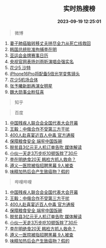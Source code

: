 <div align="center"><h2>实时热搜榜</h2><h4>2023-09-19 12:25:01</h4></div>

> 微博  

1. [妻子肺癌脑转移丈夫拼尽全力从死亡线救回](https://s.weibo.com/weibo?q=%23%E5%A6%BB%E5%AD%90%E8%82%BA%E7%99%8C%E8%84%91%E8%BD%AC%E7%A7%BB%E4%B8%88%E5%A4%AB%E6%8B%BC%E5%B0%BD%E5%85%A8%E5%8A%9B%E4%BB%8E%E6%AD%BB%E4%BA%A1%E7%BA%BF%E6%95%91%E5%9B%9E%23&t=31&band_rank=1&Refer=top)<br />
2. [韩国总统批准拘捕李在明](https://s.weibo.com/weibo?q=%23%E9%9F%A9%E5%9B%BD%E6%80%BB%E7%BB%9F%E6%89%B9%E5%87%86%E6%8B%98%E6%8D%95%E6%9D%8E%E5%9C%A8%E6%98%8E%23&t=31&band_rank=2&Refer=top)<br />
3. [亚运会金牌赛事日历](https://s.weibo.com/weibo?q=%23%E4%BA%9A%E8%BF%90%E4%BC%9A%E9%87%91%E7%89%8C%E8%B5%9B%E4%BA%8B%E6%97%A5%E5%8E%86%23&t=31&band_rank=3&Refer=top)<br />
4. [央视官网表扬刘雨昕演唱会强实名](https://s.weibo.com/weibo?q=%23%E5%A4%AE%E8%A7%86%E5%AE%98%E7%BD%91%E8%A1%A8%E6%89%AC%E5%88%98%E9%9B%A8%E6%98%95%E6%BC%94%E5%94%B1%E4%BC%9A%E5%BC%BA%E5%AE%9E%E5%90%8D%23&t=31&band_rank=4&Refer=top)<br />
5. [花少5 沙特](https://s.weibo.com/weibo?q=%E8%8A%B1%E5%B0%915%20%E6%B2%99%E7%89%B9&t=31&band_rank=5&Refer=top)<br />
6. [iPhone16Pro将配备5倍光学变焦镜头](https://s.weibo.com/weibo?q=%23iPhone16Pro%E5%B0%86%E9%85%8D%E5%A4%875%E5%80%8D%E5%85%89%E5%AD%A6%E5%8F%98%E7%84%A6%E9%95%9C%E5%A4%B4%23&t=31&band_rank=6&Refer=top)<br />
7. [花少5机场合体](https://s.weibo.com/weibo?q=%23%E8%8A%B1%E5%B0%915%E6%9C%BA%E5%9C%BA%E5%90%88%E4%BD%93%23&t=31&band_rank=7&Refer=top)<br />
8. [张予曦新剧再演女明星](https://s.weibo.com/weibo?q=%23%E5%BC%A0%E4%BA%88%E6%9B%A6%E6%96%B0%E5%89%A7%E5%86%8D%E6%BC%94%E5%A5%B3%E6%98%8E%E6%98%9F%23&t=31&band_rank=8&Refer=top)<br />
9. [魏大勋事业粉狂喜](https://s.weibo.com/weibo?q=%23%E9%AD%8F%E5%A4%A7%E5%8B%8B%E4%BA%8B%E4%B8%9A%E7%B2%89%E7%8B%82%E5%96%9C%23&t=31&band_rank=9&Refer=top)<br />

> 知乎  


> 百度  

1. [中国残疾人联合会全国代表大会开幕](https://www.baidu.com/s?wd=%E4%B8%AD%E5%9B%BD%E6%AE%8B%E7%96%BE%E4%BA%BA%E8%81%94%E5%90%88%E4%BC%9A%E5%85%A8%E5%9B%BD%E4%BB%A3%E8%A1%A8%E5%A4%A7%E4%BC%9A%E5%BC%80%E5%B9%95&sa=fyb_news&rsv_dl=fyb_news)<br />
2. [王毅：中俄合作不受第三方干扰](https://www.baidu.com/s?wd=%E7%8E%8B%E6%AF%85%EF%BC%9A%E4%B8%AD%E4%BF%84%E5%90%88%E4%BD%9C%E4%B8%8D%E5%8F%97%E7%AC%AC%E4%B8%89%E6%96%B9%E5%B9%B2%E6%89%B0&sa=fyb_news&rsv_dl=fyb_news)<br />
3. [400人赴喜宴近百人中毒 官方通报](https://www.baidu.com/s?wd=400%E4%BA%BA%E8%B5%B4%E5%96%9C%E5%AE%B4%E8%BF%91%E7%99%BE%E4%BA%BA%E4%B8%AD%E6%AF%92+%E5%AE%98%E6%96%B9%E9%80%9A%E6%8A%A5&sa=fyb_news&rsv_dl=fyb_news)<br />
4. [保障粮食安全 端牢中国饭碗](https://www.baidu.com/s?wd=%E4%BF%9D%E9%9A%9C%E7%B2%AE%E9%A3%9F%E5%AE%89%E5%85%A8+%E7%AB%AF%E7%89%A2%E4%B8%AD%E5%9B%BD%E9%A5%AD%E7%A2%97&sa=fyb_news&rsv_dl=fyb_news)<br />
5. [脱贫县3亿元无人机订单告吹 媒体解读](https://www.baidu.com/s?wd=%E8%84%B1%E8%B4%AB%E5%8E%BF3%E4%BA%BF%E5%85%83%E6%97%A0%E4%BA%BA%E6%9C%BA%E8%AE%A2%E5%8D%95%E5%91%8A%E5%90%B9+%E5%AA%92%E4%BD%93%E8%A7%A3%E8%AF%BB&sa=fyb_news&rsv_dl=fyb_news)<br />
6. [小伙一天走3万步吃10顿饭胖了30斤](https://www.baidu.com/s?wd=%E5%B0%8F%E4%BC%99%E4%B8%80%E5%A4%A9%E8%B5%B03%E4%B8%87%E6%AD%A5%E5%90%8310%E9%A1%BF%E9%A5%AD%E8%83%96%E4%BA%8630%E6%96%A4&sa=fyb_news&rsv_dl=fyb_news)<br />
7. [李在明绝食20天 韩检方抓人救命？](https://www.baidu.com/s?wd=%E6%9D%8E%E5%9C%A8%E6%98%8E%E7%BB%9D%E9%A3%9F20%E5%A4%A9+%E9%9F%A9%E6%A3%80%E6%96%B9%E6%8A%93%E4%BA%BA%E6%95%91%E5%91%BD%EF%BC%9F&sa=fyb_news&rsv_dl=fyb_news)<br />
8. [遵义一医院被指招聘黑幕 9人被查](https://www.baidu.com/s?wd=%E9%81%B5%E4%B9%89%E4%B8%80%E5%8C%BB%E9%99%A2%E8%A2%AB%E6%8C%87%E6%8B%9B%E8%81%98%E9%BB%91%E5%B9%95+9%E4%BA%BA%E8%A2%AB%E6%9F%A5&sa=fyb_news&rsv_dl=fyb_news)<br />
9. [味精加热后会产生致癌物？假的](https://www.baidu.com/s?wd=%E5%91%B3%E7%B2%BE%E5%8A%A0%E7%83%AD%E5%90%8E%E4%BC%9A%E4%BA%A7%E7%94%9F%E8%87%B4%E7%99%8C%E7%89%A9%EF%BC%9F%E5%81%87%E7%9A%84&sa=fyb_news&rsv_dl=fyb_news)<br />

> 哔哩哔哩  

1. [中国残疾人联合会全国代表大会开幕](https://www.baidu.com/s?wd=%E4%B8%AD%E5%9B%BD%E6%AE%8B%E7%96%BE%E4%BA%BA%E8%81%94%E5%90%88%E4%BC%9A%E5%85%A8%E5%9B%BD%E4%BB%A3%E8%A1%A8%E5%A4%A7%E4%BC%9A%E5%BC%80%E5%B9%95&sa=fyb_news&rsv_dl=fyb_news)<br />
2. [王毅：中俄合作不受第三方干扰](https://www.baidu.com/s?wd=%E7%8E%8B%E6%AF%85%EF%BC%9A%E4%B8%AD%E4%BF%84%E5%90%88%E4%BD%9C%E4%B8%8D%E5%8F%97%E7%AC%AC%E4%B8%89%E6%96%B9%E5%B9%B2%E6%89%B0&sa=fyb_news&rsv_dl=fyb_news)<br />
3. [400人赴喜宴近百人中毒 官方通报](https://www.baidu.com/s?wd=400%E4%BA%BA%E8%B5%B4%E5%96%9C%E5%AE%B4%E8%BF%91%E7%99%BE%E4%BA%BA%E4%B8%AD%E6%AF%92+%E5%AE%98%E6%96%B9%E9%80%9A%E6%8A%A5&sa=fyb_news&rsv_dl=fyb_news)<br />
4. [保障粮食安全 端牢中国饭碗](https://www.baidu.com/s?wd=%E4%BF%9D%E9%9A%9C%E7%B2%AE%E9%A3%9F%E5%AE%89%E5%85%A8+%E7%AB%AF%E7%89%A2%E4%B8%AD%E5%9B%BD%E9%A5%AD%E7%A2%97&sa=fyb_news&rsv_dl=fyb_news)<br />
5. [脱贫县3亿元无人机订单告吹 媒体解读](https://www.baidu.com/s?wd=%E8%84%B1%E8%B4%AB%E5%8E%BF3%E4%BA%BF%E5%85%83%E6%97%A0%E4%BA%BA%E6%9C%BA%E8%AE%A2%E5%8D%95%E5%91%8A%E5%90%B9+%E5%AA%92%E4%BD%93%E8%A7%A3%E8%AF%BB&sa=fyb_news&rsv_dl=fyb_news)<br />
6. [小伙一天走3万步吃10顿饭胖了30斤](https://www.baidu.com/s?wd=%E5%B0%8F%E4%BC%99%E4%B8%80%E5%A4%A9%E8%B5%B03%E4%B8%87%E6%AD%A5%E5%90%8310%E9%A1%BF%E9%A5%AD%E8%83%96%E4%BA%8630%E6%96%A4&sa=fyb_news&rsv_dl=fyb_news)<br />
7. [李在明绝食20天 韩检方抓人救命？](https://www.baidu.com/s?wd=%E6%9D%8E%E5%9C%A8%E6%98%8E%E7%BB%9D%E9%A3%9F20%E5%A4%A9+%E9%9F%A9%E6%A3%80%E6%96%B9%E6%8A%93%E4%BA%BA%E6%95%91%E5%91%BD%EF%BC%9F&sa=fyb_news&rsv_dl=fyb_news)<br />
8. [遵义一医院被指招聘黑幕 9人被查](https://www.baidu.com/s?wd=%E9%81%B5%E4%B9%89%E4%B8%80%E5%8C%BB%E9%99%A2%E8%A2%AB%E6%8C%87%E6%8B%9B%E8%81%98%E9%BB%91%E5%B9%95+9%E4%BA%BA%E8%A2%AB%E6%9F%A5&sa=fyb_news&rsv_dl=fyb_news)<br />
9. [味精加热后会产生致癌物？假的](https://www.baidu.com/s?wd=%E5%91%B3%E7%B2%BE%E5%8A%A0%E7%83%AD%E5%90%8E%E4%BC%9A%E4%BA%A7%E7%94%9F%E8%87%B4%E7%99%8C%E7%89%A9%EF%BC%9F%E5%81%87%E7%9A%84&sa=fyb_news&rsv_dl=fyb_news)<br />
